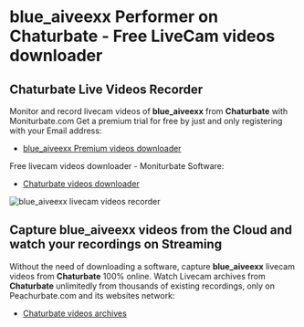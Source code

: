 # blue_aiveexx Performer on Chaturbate - Free LiveCam videos downloader

## Chaturbate Live Videos Recorder

Monitor and record livecam videos of **blue_aiveexx** from **Chaturbate** with Moniturbate.com
Get a premium trial for free by just and only registering with your Email address:
* [blue_aiveexx Premium videos downloader](https://moniturbate.com/request-demo-licence-key.html)

Free livecam videos downloader - Moniturbate Software:
* [Chaturbate videos downloader](https://moniturbate.com/moniturbate-download-software.html)

![blue_aiveexx livecam videos recorder](https://peachurnet.com/templates/moniturbate-software.png)


## Capture blue_aiveexx videos from the Cloud and watch your recordings on Streaming

Without the need of downloading a software, capture **blue_aiveexx** livecam videos from **Chaturbate** 100% online.
Watch Livecam archives from **Chaturbate** unlimitedly from thousands of existing recordings, only on Peachurbate.com and its websites network:
* [Chaturbate videos archives](https://peachurnet.com/)